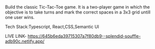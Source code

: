 

Build the classic Tic-Tac-Toe game. It is a two-player game in which the objective is to take turns and mark the correct spaces in a 3x3 grid untill one user wins.

Tech Stack:Typescript, React,CSS,Semantic UI

LIVE LINK- https://645b6eda39715307a7f80db9--splendid-souffle-adb90c.netlify.app/
